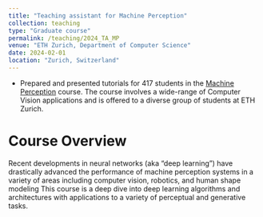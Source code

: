 ```yaml
---
title: "Teaching assistant for Machine Perception"
collection: teaching
type: "Graduate course"
permalink: /teaching/2024_TA_MP
venue: "ETH Zurich, Department of Computer Science"
date: 2024-02-01
location: "Zurich, Switzerland"
---
```


* Prepared and presented tutorials for 417 students in the [Machine Perception](https://ait.ethz.ch/teaching/courses/2024-ss-machine-perception) course. The course involves a wide-range of Computer Vision applications and is offered to a diverse group of students at ETH Zurich.

Course Overview
======
Recent developments in neural networks (aka “deep learning”) have drastically advanced the performance of machine perception systems in a variety of areas including computer vision, robotics, and human shape modeling This course is a deep dive into deep learning algorithms and architectures with applications to a variety of perceptual and generative tasks.